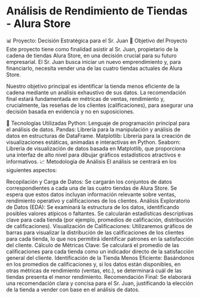 # Análisis de Rendimiento de Tiendas - Alura Store
📊 Proyecto: Decisión Estratégica para el Sr. Juan
🎯 Objetivo del Proyecto
Este proyecto tiene como finalidad asistir al Sr. Juan, propietario de la cadena de tiendas Alura Store, en una decisión crucial para su futuro empresarial. El Sr. Juan busca iniciar un nuevo emprendimiento y, para financiarlo, necesita vender una de las cuatro tiendas actuales de Alura Store.

Nuestro objetivo principal es identificar la tienda menos eficiente de la cadena mediante un análisis exhaustivo de sus datos. La recomendación final estará fundamentada en métricas de ventas, rendimiento y, crucialmente, las reseñas de los clientes (calificaciones), para asegurar una decisión basada en evidencia y no en suposiciones.

🐍 Tecnologías Utilizadas
Python: Lenguaje de programación principal para el análisis de datos.
Pandas: Librería para la manipulación y análisis de datos en estructuras de DataFrame.
Matplotlib: Librería para la creación de visualizaciones estáticas, animadas e interactivas en Python.
Seaborn: Librería de visualización de datos basada en Matplotlib, que proporciona una interfaz de alto nivel para dibujar gráficos estadísticos atractivos e informativos.
📈 Metodología de Análisis
El análisis se centrará en los siguientes aspectos:

Recopilación y Carga de Datos: Se cargarán los conjuntos de datos correspondientes a cada una de las cuatro tiendas de Alura Store. Se espera que estos datos incluyan información relevante sobre ventas, rendimiento operativo y calificaciones de los clientes.
Análisis Exploratorio de Datos (EDA):
Se examinará la estructura de los datos, identificando posibles valores atípicos o faltantes.
Se calcularán estadísticas descriptivas clave para cada tienda (por ejemplo, promedios de calificación, distribución de calificaciones).
Visualización de Calificaciones: Utilizaremos gráficos de barras para visualizar la distribución de las calificaciones de los clientes para cada tienda, lo que nos permitirá identificar patrones en la satisfacción del cliente.
Cálculo de Métricas Clave: Se calculará el promedio de las calificaciones para cada tienda como un indicador directo de la satisfacción general del cliente.
Identificación de la Tienda Menos Eficiente: Basándonos en los promedios de calificaciones y, si los datos están disponibles, en otras métricas de rendimiento (ventas, etc.), se determinará cuál de las tiendas presenta el menor rendimiento.
Recomendación Final: Se elaborará una recomendación clara y concisa para el Sr. Juan, justificando la elección de la tienda a vender con base en el análisis de datos.
